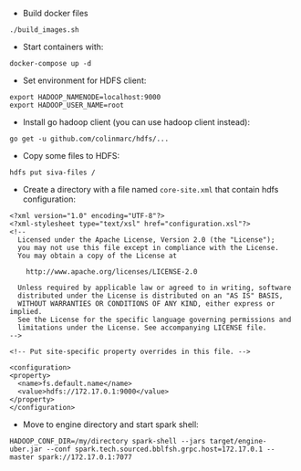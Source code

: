 
* Build docker files

```
./build_images.sh
```

* Start containers with:

```
docker-compose up -d
```

* Set environment for HDFS client:

```
export HADOOP_NAMENODE=localhost:9000
export HADOOP_USER_NAME=root
```

* Install go hadoop client (you can use hadoop client instead):

```
go get -u github.com/colinmarc/hdfs/...
```

* Copy some files to HDFS:

```
hdfs put siva-files /
```

* Create a directory with a file named `core-site.xml` that contain hdfs configuration:

```
<?xml version="1.0" encoding="UTF-8"?>
<?xml-stylesheet type="text/xsl" href="configuration.xsl"?>
<!--
  Licensed under the Apache License, Version 2.0 (the "License");
  you may not use this file except in compliance with the License.
  You may obtain a copy of the License at

    http://www.apache.org/licenses/LICENSE-2.0

  Unless required by applicable law or agreed to in writing, software
  distributed under the License is distributed on an "AS IS" BASIS,
  WITHOUT WARRANTIES OR CONDITIONS OF ANY KIND, either express or implied.
  See the License for the specific language governing permissions and
  limitations under the License. See accompanying LICENSE file.
-->

<!-- Put site-specific property overrides in this file. -->

<configuration>
<property>
  <name>fs.default.name</name>
  <value>hdfs://172.17.0.1:9000</value>
</property>
</configuration>
```

* Move to engine directory and start spark shell:

```
HADOOP_CONF_DIR=/my/directory spark-shell --jars target/engine-uber.jar --conf spark.tech.sourced.bblfsh.grpc.host=172.17.0.1 --master spark://172.17.0.1:7077
```




